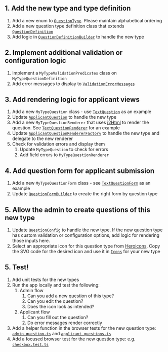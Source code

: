 ## 1. Add the new type and type definition
1. Add a new enum to [`QuestionType`](https://github.com/civiform/civiform/blob/main/server/app/services/question/types/QuestionType.java). Please maintain alphabetical ordering
1. Add a new question type definition class that extends [`QuestionDefinition`](https://github.com/civiform/civiform/blob/main/server/app/services/question/types/QuestionDefinition.java)
1. Add logic in [`QuestionDefinitionBuilder`](https://github.com/civiform/civiform/blob/main/server/app/services/question/types/QuestionDefinitionBuilder.java) to handle the new type

## 2. Implement additional validation or configuration logic
1. Implement a `MyTypeValidationPredicates` class on `MyTypeQuestionDefinition`
1. Add error messages to display to [`ValidationErrorMessages`](https://github.com/civiform/civiform/blob/main/server/app/services/applicant/ValidationErrorMessage.java)

## 3. Add rendering logic for applicant views
1. Add a new `MyTypeQuestion` class - use [`TextQuestion`](https://github.com/civiform/civiform/blob/main/server/app/services/applicant/question/TextQuestion.java) as an example
1. Update [`ApplicantQuestion`](https://github.com/civiform/civiform/blob/main/server/app/services/applicant/question/ApplicantQuestion.java) to handle the new type
1. Add a new `MyTypeQuestionRenderer` that uses [j2Html](https://j2html.com/) to render the question. See [`TextQuestionRenderer`](https://github.com/civiform/civiform/blob/main/server/app/views/questiontypes/TextQuestionRenderer.java) for an example
1. Update [`ApplicantQuestionRendererFactory`](https://github.com/civiform/civiform/blob/main/server/app/views/questiontypes/ApplicantQuestionRendererFactory.java) to handle the new type and delegate to the new renderer
1. Check for validation errors and display them
    1. Update `MyTypeQuestion` to check for errors
    1. Add field errors to `MyTypeQuestionRenderer`

## 4. Add question form for applicant submission

1. Add a new `MyTypeQuestionForm` class - see [`TextQuestionForm`](https://github.com/civiform/civiform/blob/main/server/app/forms/TextQuestionForm.java) as an example
1. Update [`QuestionFormBuilder`](https://github.com/civiform/civiform/blob/main/server/app/forms/QuestionFormBuilder.java) to create the right form by question type

## 5. Allow the admin to create questions of this new type
1. Update [`QuestionConfig`](https://github.com/civiform/civiform/blob/main/server/app/views/admin/questions/QuestionConfig.java) to handle the new type. If the new question type has custom validation or configuration options, add logic for rendering those inputs here.
1. Select an appropriate icon for this question type from [Heroicons](https://heroicons.com/). Copy the SVG code for the desired icon and use it in [`Icons`](https://github.com/civiform/civiform/blob/main/server/app/views/components/Icons.java) for your new type

## 5. Test!
1. Add unit tests for the new types
1. Run the app locally and test the following:
    1. Admin flow
        1. Can you add a new question of this type?
        1. Can you edit the question?
        1. Does the icon look as intended?
    1. Applicant flow
        1. Can you fill out the question?
        1. Do error messages render correctly
1. Add a helper function in the browser tests for the new question type: [`admin_question.ts`](https://github.com/civiform/civiform/blob/main/browser-test/src/support/admin_questions.ts) and [`applicant_questions.ts`](https://github.com/civiform/civiform/blob/main/browser-test/src/support/applicant_questions.ts)
1. Add a focused browser test for the new question type: e.g. [`checkbox.test.ts`](https://github.com/civiform/civiform/blob/main/browser-test/src/checkbox.test.ts)
